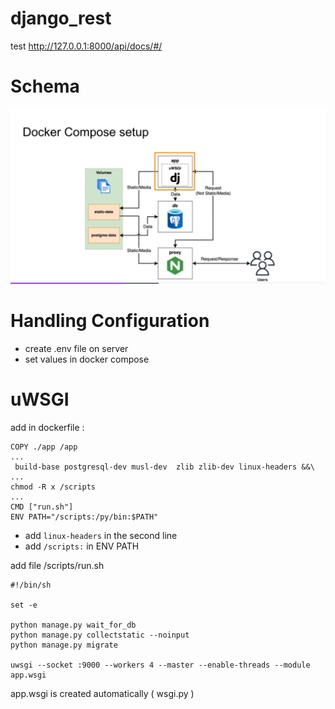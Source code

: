 # django_rest

test http://127.0.0.1:8000/api/docs/#/

# Schema

![Screenshot](./app/mdfiles/docker-compose-setup.png)

# Handling Configuration

- create .env file on server
- set values in docker compose

# uWSGI

add in dockerfile :

```DOCKER
COPY ./app /app
...
 build-base postgresql-dev musl-dev  zlib zlib-dev linux-headers &&\
...
chmod -R x /scripts
...
CMD ["run.sh"]
ENV PATH="/scripts:/py/bin:$PATH"
```

- add `linux-headers` in the second line
- add `/scripts:` in ENV PATH

add file /scripts/run.sh

```
#!/bin/sh

set -e

python manage.py wait_for_db
python manage.py collectstatic --noinput
python manage.py migrate

uwsgi --socket :9000 --workers 4 --master --enable-threads --module app.wsgi
```

app.wsgi is created automatically ( wsgi.py )
